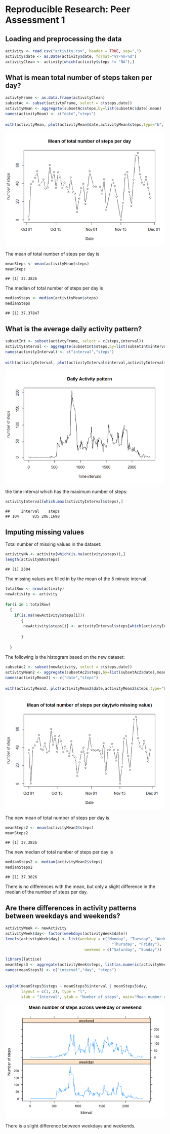 # Reproducible Research: Peer Assessment 1


## Loading and preprocessing the data


```r
activity <- read.csv("activity.csv", header = TRUE, sep=",")
activity$date <- as.Date(activity$date, format="%Y-%m-%d")
activityClean <- activity[which(activity$steps != "NA"),]
```


## What is mean total number of steps taken per day?

```r
activtyFrame <- as.data.frame(activityClean)
subsetAc <- subset(activtyFrame, select = c(steps,date))
activityMean <- aggregate(subsetAc$steps,by=list(subsetAc$date),mean)
names(activityMean) <- c("date","steps") 

with(activityMean, plot(activityMean$date,activityMean$steps,type="b", xlab="Date", ylab="number of steps", main="Mean of total number of steps per day"))
```

![](PA1_template_files/figure-html/unnamed-chunk-2-1.png) 

The mean of total number of steps per day is

```r
meanSteps <- mean(activityMean$steps)
meanSteps
```

```
## [1] 37.3826
```

The median of total number of steps per day is

```r
medianSteps <- median(activityMean$steps)
medianSteps
```

```
## [1] 37.37847
```



## What is the average daily activity pattern?

```r
subsetInt <- subset(activtyFrame, select = c(steps,interval))
activityInterval <- aggregate(subsetInt$steps,by=list(subsetInt$interval),mean)
names(activityInterval) <- c("interval","steps") 

with(activityInterval, plot(activityInterval$interval,activityInterval$steps,type="l", xlab="Time intervals", ylab="number of steps", main="Daily Activity pattern"))
```

![](PA1_template_files/figure-html/unnamed-chunk-5-1.png) 

the time interval which has the maximum number of steps:


```r
activityInterval[which.max(activityInterval$steps),]
```

```
##     interval    steps
## 104      835 206.1698
```


## Imputing missing values

Total number of missing values in the dataset:

```r
activityNA <- activity[which(is.na(activity$steps)),]
length(activityNA$steps)
```

```
## [1] 2304
```

The missing values are filled in by the mean of the 5 minute interval


```r
totalRow <- nrow(activity)
newActivity <- activity

for(i in 1:totalRow)
  {
    if(is.na(newActivity$steps[i]))
       {
        newActivity$steps[i] <- activityInterval$steps[which(activityInterval$interval == newActivity$interval[i])]
      
       }
  
  }
```

The following is the histogram based on the new dataset:


```r
subsetAc2 <- subset(newActivity, select = c(steps,date))
activityMean2 <- aggregate(subsetAc2$steps,by=list(subsetAc2$date),mean)
names(activityMean2) <- c("date","steps") 

with(activityMean2, plot(activityMean2$date,activityMean2$steps,type="b", xlab="Date", ylab="number of steps", main="Mean of total number of steps per day(w/o missing value)"))
```

![](PA1_template_files/figure-html/unnamed-chunk-9-1.png) 

The new mean of total number of steps per day is

```r
meanSteps2 <- mean(activityMean2$steps)
meanSteps2
```

```
## [1] 37.3826
```

The new median of total number of steps per day is

```r
medianSteps2 <- median(activityMean2$steps)
medianSteps2
```

```
## [1] 37.3826
```

There is no differences with the mean, but only a slight difference in the median of the number of steps per day.


## Are there differences in activity patterns between weekdays and weekends?


```r
activityWeek <- newActivity
activityWeek$day<- factor(weekdays(activityWeek$date))
levels(activityWeek$day) <- list(weekday = c("Monday", "Tuesday", "Wednesday", 
                                               "Thursday", "Friday"),
                                   weekend = c("Saturday", "Sunday"))
```



```r
library(lattice)
meanSteps3 <- aggregate(activityWeek$steps, list(as.numeric(activityWeek$interval),activityWeek$day), mean)
names(meanSteps3) <- c("interval","day", "steps")


xyplot(meanSteps3$steps ~ meanSteps3$interval | meanSteps3$day, 
       layout = c(1, 2), type = "l", 
       xlab = "Interval", ylab = "Number of steps", main="Mean number of steps across weekday or weekend")
```

![](PA1_template_files/figure-html/unnamed-chunk-13-1.png) 

There is a slight difference between weekdays and weekends.
